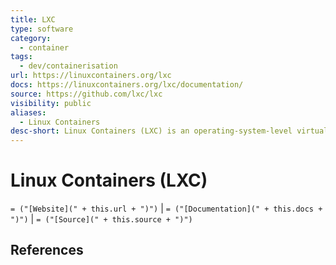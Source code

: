 ```yaml
---
title: LXC
type: software
category:
  - container
tags:
  - dev/containerisation
url: https://linuxcontainers.org/lxc
docs: https://linuxcontainers.org/lxc/documentation/
source: https://github.com/lxc/lxc
visibility: public
aliases:
  - Linux Containers
desc-short: Linux Containers (LXC) is an operating-system-level virtualization method for running multiple isolated Linux systems (containers) on a control host using a single Linux kernel.
---
```

# Linux Containers (LXC)

`= ("[Website](" + this.url + ")")` | `= ("[Documentation](" + this.docs + ")")` | `= ("[Source](" + this.source + ")")`

## References

[wikipedia]: <https://en.wikipedia.org/wiki/LXC>